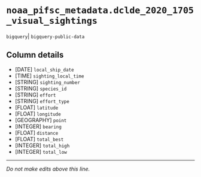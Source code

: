 # `noaa_pifsc_metadata.dclde_2020_1705_visual_sightings`
`bigquery`| `bigquery-public-data`

## Column details
* [DATE]      `local_ship_date`
* [TIME]      `sighting_local_time`
* [STRING]    `sighting_number`
* [STRING]    `species_id`
* [STRING]    `effort`
* [STRING]    `effort_type`
* [FLOAT]     `latitude`
* [FLOAT]     `longitude`
* [GEOGRAPHY] `point`
* [INTEGER]   `bearing`
* [FLOAT]     `distance`
* [FLOAT]     `total_best`
* [INTEGER]   `total_high`
* [INTEGER]   `total_low`

-------------------------------------------------------------------------------
*Do not make edits above this line.*
